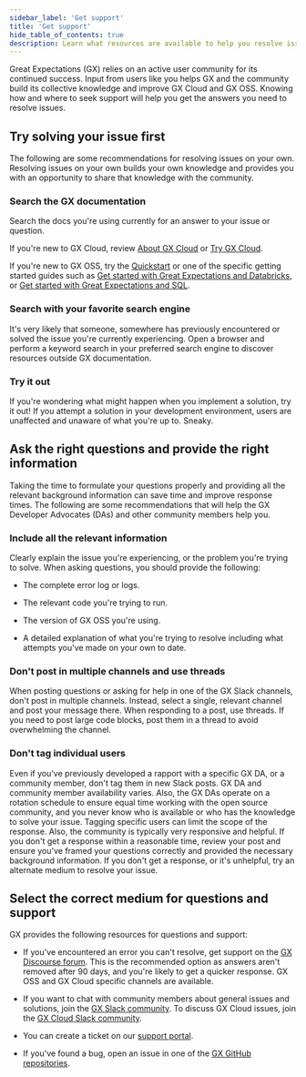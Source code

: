 ```yaml
---
sidebar_label: 'Get support'
title: 'Get support'
hide_table_of_contents: true
description: Learn what resources are available to help you resolve issues with GX Cloud and GX OSS.
---
```


Great Expectations (GX) relies on an active user community for its continued success. Input from users like you helps GX and the community build its collective knowledge and improve GX Cloud and GX OSS. Knowing how and where to seek support will help you get the answers you need to resolve issues.

## Try solving your issue first

The following are some recommendations for resolving issues on your own. Resolving issues on your own builds your own knowledge and provides you with an opportunity to share that knowledge with the community. 

### Search the GX documentation

Search the docs you're using currently for an answer to your issue or question.

If you're new to GX Cloud, review [About GX Cloud](/cloud/about_gx.md) or [Try GX Cloud](/cloud/try_gx_cloud.md).

If you're new to GX OSS, try the [Quickstart](/oss/tutorials/quickstart.md) or one of the specific getting started guides such as [Get started with Great Expectations and Databricks](/oss/tutorials/getting_started/how_to_use_great_expectations_in_databricks.md), or [Get started with Great Expectations and SQL](/oss/tutorials/getting_started/how_to_use_great_expectations_with_sql.md).  

### Search with your favorite search engine

It's very likely that someone, somewhere has previously encountered or solved the issue you're currently experiencing. Open a browser and perform a keyword search in your preferred search engine to discover resources outside GX documentation. 

### Try it out

If you're wondering what might happen when you implement a solution, try it out! If you attempt a solution in your development environment, users are unaffected and unaware of what you're up to. Sneaky. 

## Ask the right questions and provide the right information

Taking the time to formulate your questions properly and providing all the relevant background information can save time and improve response times. The following are some recommendations that will help the GX Developer Advocates (DAs) and other community members help you. 

### Include all the relevant information

Clearly explain the issue you're experiencing, or the problem you're trying to solve. When asking questions, you should provide the following:

- The complete error log or logs.

- The relevant code you're trying to run.

- The version of GX OSS you're using.

- A detailed explanation of what you're trying to resolve including what attempts you've made on your own to date.

### Don't post in multiple channels and use threads

When posting questions or asking for help in one of the GX Slack channels, don't post in multiple channels. Instead, select a single, relevant channel and post your message there. When responding to a post, use threads. If you need to post large code blocks, post them in a thread to avoid overwhelming the channel.

### Don't tag individual users

Even if you've previously developed a rapport with a specific GX DA, or a community member, don't tag them in new Slack posts. GX DA and community member availability varies. Also, the GX DAs operate on a rotation schedule to ensure equal time working with the open source community, and you never know who is available or who has the knowledge to solve your issue. Tagging specific users can limit the scope of the response. Also, the community is typically very responsive and helpful. If you don't get a response within a reasonable time, review your post and ensure you've framed your questions correctly and provided the necessary background information. If you don't get a response, or it's unhelpful, try an alternate medium to resolve your issue.

## Select the correct medium for questions and support

GX provides the following resources for questions and support:

- If you've encountered an error you can't resolve, get support on the [GX Discourse forum](https://discourse.greatexpectations.io/c/oss-support/11). This is the recommended option as answers aren't removed after 90 days, and you're likely to get a quicker response. GX OSS and GX Cloud specific channels are available. 

- If you want to chat with community members about general issues and solutions, join the [GX Slack community](https://greatexpectationstalk.slack.com/archives/CUTCNHN82). To discuss GX Cloud issues, join the [GX Cloud Slack community](https://greatexpectationstalk.slack.com/archives/C051D941XAL). 

- You can create a ticket on our [support portal](https://support.greatexpectations.io).

- If you've found a bug, open an issue in one of the [GX GitHub repositories](https://github.com/great-expectations).


